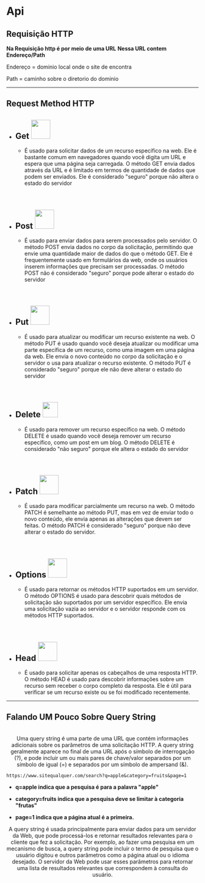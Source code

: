 # Api

## Requisição HTTP

**Na Requisição http é por meio de uma URL**
**Nessa URL contem Endereço/Path**

Endereço = dominio local onde o site de encontra

Path = caminho sobre o diretorio do dominio

---

## Request Method HTTP


- ## Get <img src="https://cdn-icons-png.flaticon.com/512/6384/6384846.png" width="50px" height="50px"/>

  - É usado para solicitar dados de um recurso específico na web. Ele é bastante comum em navegadores quando você digita um URL e espera que uma página seja carregada. O método GET envia dados através da URL e é limitado em termos de quantidade de dados que podem ser enviados. Ele é considerado "seguro" porque não altera o estado do servidor

<br>

- ## Post <img src="https://cdn-icons-png.flaticon.com/512/5735/5735252.png" width="50" height="50px">
  - É usado para enviar dados para serem processados pelo servidor. O método POST envia dados no corpo da solicitação, permitindo que envie uma quantidade maior de dados do que o método GET. Ele é frequentemente usado em formulários da web, onde os usuários inserem informações que precisam ser processadas. O método POST não é considerado "seguro" porque pode alterar o estado do servidor

<br>

- ## Put <img src="https://cdn-icons-png.flaticon.com/512/7069/7069812.png" width="50" height="50px">
  - É usado para atualizar ou modificar um recurso existente na web. O método PUT é usado quando você deseja atualizar ou modificar uma parte específica de um recurso, como uma imagem em uma página da web. Ele envia o novo conteúdo no corpo da solicitação e o servidor o usa para atualizar o recurso existente. O método PUT é considerado "seguro" porque ele não deve alterar o estado do servidor

<br>

- ## Delete <img src="https://cdn-icons-png.flaticon.com/512/5514/5514093.png" width="40" height="40px">
  - É usado para remover um recurso específico na web. O método DELETE é usado quando você deseja remover um recurso específico, como um post em um blog. O método DELETE é considerado "não seguro" porque ele altera o estado do servidor

<br>

- ## Patch <img src="https://cdn-icons-png.flaticon.com/512/913/913356.png" width="50" height="50px">
  - É usado para modificar parcialmente um recurso na web. O método PATCH é semelhante ao método PUT, mas em vez de enviar todo o novo conteúdo, ele envia apenas as alterações que devem ser feitas. O método PATCH é considerado "seguro" porque não deve alterar o estado do servidor.

<br>

- ## Options <img src="https://cdn-icons-png.flaticon.com/512/5784/5784702.png" width="50" height="50px">
  - É usado para retornar os métodos HTTP suportados em um servidor. O método OPTIONS é usado para descobrir quais métodos de solicitação são suportados por um servidor específico. Ele envia uma solicitação vazia ao servidor e o servidor responde com os métodos HTTP suportados.

<br>

- ## Head <img src="https://cdn-icons-png.flaticon.com/512/2061/2061822.png" width="50" height="50px">
  - É usado para solicitar apenas os cabeçalhos de uma resposta HTTP. O método HEAD é usado para descobrir informações sobre um recurso sem receber o corpo completo da resposta. Ele é útil para verificar se um recurso existe ou se foi modificado recentemente.

---
## Falando UM Pouco Sobre Query String
<br>
<div align="center">
Uma query string é uma parte de uma URL que contém informações adicionais sobre os parâmetros de uma solicitação HTTP. A query string geralmente aparece no final de uma URL após o símbolo de interrogação (?), e pode incluir um ou mais pares de chave/valor separados por um símbolo de igual (=) e separados por um símbolo de ampersand (&).
</div>

```
https://www.sitequalquer.com/search?q=apple&category=fruits&page=1
```
- **q=apple indica que a pesquisa é para a palavra "apple"**

- **category=fruits indica que a pesquisa deve se limitar à categoria "frutas"**

- **page=1 indica que a página atual é a primeira.**

<div align="center">
A query string é usada principalmente para enviar dados para um servidor da Web, que pode processá-los e retornar resultados relevantes para o cliente que fez a solicitação. Por exemplo, ao fazer uma pesquisa em um mecanismo de busca, a query string pode incluir o termo de pesquisa que o usuário digitou e outros parâmetros como a página atual ou o idioma desejado. O servidor da Web pode usar esses parâmetros para retornar uma lista de resultados relevantes que correspondem à consulta do usuário.
</div>